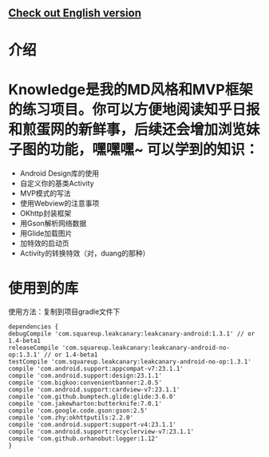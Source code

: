 [Check out English version](README.md)
--

介绍
===
Knowledge是我的MD风格和MVP框架的练习项目。你可以方便地阅读知乎日报和煎蛋网的新鲜事，后续还会增加浏览妹子图的功能，嘿嘿嘿~
可以学到的知识：
===
- Android Design库的使用
- 自定义你的基类Activity
- MVP模式的写法
- 使用Webview的注意事项
- OKhttp封装框架
- 用Gson解析网络数据
- 用Glide加载图片
- 加特效的启动页
- Activity的转换特效（对，duang的那种）

使用到的库
===
使用方法：复制到项目gradle文件下

    dependencies {
    debugCompile 'com.squareup.leakcanary:leakcanary-android:1.3.1' // or 1.4-beta1
    releaseCompile 'com.squareup.leakcanary:leakcanary-android-no-op:1.3.1' // or 1.4-beta1
    testCompile 'com.squareup.leakcanary:leakcanary-android-no-op:1.3.1'
    compile 'com.android.support:appcompat-v7:23.1.1'
    compile 'com.android.support:design:23.1.1'
    compile 'com.bigkoo:convenientbanner:2.0.5'
    compile 'com.android.support:cardview-v7:23.1.1'
    compile 'com.github.bumptech.glide:glide:3.6.0'
    compile 'com.jakewharton:butterknife:7.0.1'
    compile 'com.google.code.gson:gson:2.5'
    compile 'com.zhy:okhttputils:2.2.0'
    compile 'com.android.support:support-v4:23.1.1'
    compile 'com.android.support:recyclerview-v7:23.1.1'
    compile 'com.github.orhanobut:logger:1.12'
    }
